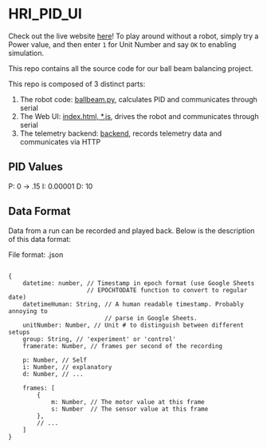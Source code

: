 # HRI_PID_UI

Check out the live website [here](https://mwaldrich.io/PID-UI)! To play around without a robot, simply try a Power value, and then enter `1` for Unit Number and say `OK` to enabling simulation.

This repo contains all the source code for our ball beam balancing project. 

This repo is composed of 3 distinct parts:

1. The robot code: [ballbeam.py](./ballbeam.py), calculates PID and communicates through serial
2. The Web UI: [index.html, *.js](./index.html), drives the robot and communicates through serial
3. The telemetry backend: [backend](./backend), records telemetry data and communicates via HTTP

## PID Values
P: 0 -> .15
I: 0.00001
D: 10

## Data Format
Data from a run can be recorded and played back. Below is the description of this data format:

File format: .json

```json5

{
    datetime: number, // Timestamp in epoch format (use Google Sheets 
                      // EPOCHTODATE function to convert to regular date)
    datetimeHuman: String, // A human readable timestamp. Probably annoying to 
                           // parse in Google Sheets.
    unitNumber: Number, // Unit # to distinguish between different setups
    group: String, // 'experiment' or 'control'
    framerate: Number, // frames per second of the recording

    p: Number, // Self
    i: Number, // explanatory
    d: Number, // ...

    frames: [
        {
            m: Number, // The motor value at this frame
            s: Number  // The sensor value at this frame
        },
        // ...
    ]
}
```

